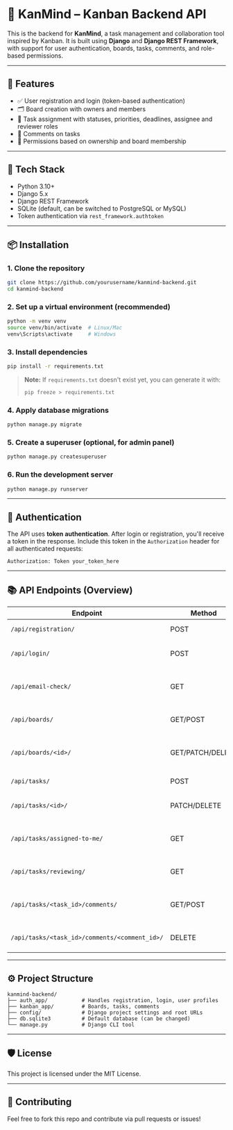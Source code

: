 
# 🧠 KanMind – Kanban Backend API

This is the backend for **KanMind**, a task management and collaboration tool inspired by Kanban. It is built using **Django** and **Django REST Framework**, with support for user authentication, boards, tasks, comments, and role-based permissions.

---

## 🚀 Features

- ✅ User registration and login (token-based authentication)
- 🗂️ Board creation with owners and members
- 📌 Task assignment with statuses, priorities, deadlines, assignee and reviewer roles
- 💬 Comments on tasks
- 🔐 Permissions based on ownership and board membership

---

## 🧱 Tech Stack

- Python 3.10+
- Django 5.x
- Django REST Framework
- SQLite (default, can be switched to PostgreSQL or MySQL)
- Token authentication via `rest_framework.authtoken`

---

## 📦 Installation

### 1. Clone the repository

```bash
git clone https://github.com/yourusername/kanmind-backend.git
cd kanmind-backend
```

### 2. Set up a virtual environment (recommended)

```bash
python -m venv venv
source venv/bin/activate  # Linux/Mac
venv\Scripts\activate     # Windows
```

### 3. Install dependencies

```bash
pip install -r requirements.txt
```

> **Note:** If `requirements.txt` doesn't exist yet, you can generate it with:
> ```bash
> pip freeze > requirements.txt
> ```

### 4. Apply database migrations

```bash
python manage.py migrate
```

### 5. Create a superuser (optional, for admin panel)

```bash
python manage.py createsuperuser
```

### 6. Run the development server

```bash
python manage.py runserver
```

---

## 🔐 Authentication

The API uses **token authentication**. After login or registration, you'll receive a token in the response. Include this token in the `Authorization` header for all authenticated requests:

```
Authorization: Token your_token_here
```

---

## 📚 API Endpoints (Overview)

| Endpoint | Method | Description |
|----------|--------|-------------|
| `/api/registration/` | POST | Register a new user |
| `/api/login/` | POST | Log in and get auth token |
| `/api/email-check/` | GET | Check if an email is already registered |
| `/api/boards/` | GET/POST | List or create boards |
| `/api/boards/<id>/` | GET/PATCH/DELETE | Retrieve, update or delete a board |
| `/api/tasks/` | POST | Create a task |
| `/api/tasks/<id>/` | PATCH/DELETE | Update or delete a task |
| `/api/tasks/assigned-to-me/` | GET | List tasks assigned to current user |
| `/api/tasks/reviewing/` | GET | List tasks where user is reviewer |
| `/api/tasks/<task_id>/comments/` | GET/POST | List or create comments on a task |
| `/api/tasks/<task_id>/comments/<comment_id>/` | DELETE | Delete a specific comment |

---

## ⚙️ Project Structure

```
kanmind-backend/
├── auth_app/           # Handles registration, login, user profiles
├── kanban_app/         # Boards, tasks, comments
├── config/             # Django project settings and root URLs
├── db.sqlite3          # Default database (can be changed)
└── manage.py           # Django CLI tool
```

---

## 🛡️ License

This project is licensed under the MIT License.

---

## 🙌 Contributing

Feel free to fork this repo and contribute via pull requests or issues!
